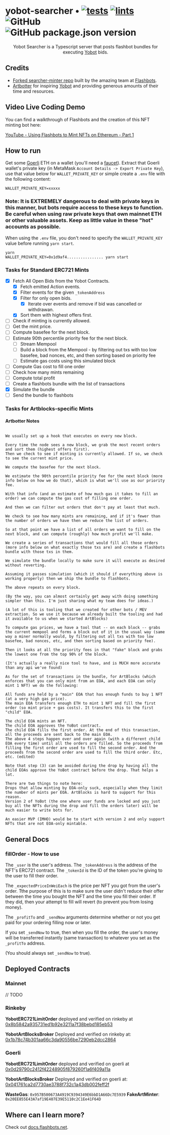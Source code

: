 # yobot-searcher • [![tests](https://github.com/nascentxyz/yobot-searcher/actions/workflows/test.yml/badge.svg)](https://github.com/nascentxyz/yobot-searcher/actions/workflows/test.yml) [![lints](https://github.com/nascentxyz/yobot-searcher/actions/workflows/lint.yml/badge.svg)](https://github.com/nascentxyz/yobot-searcher/actions/workflows/lint.yml) ![GitHub](https://img.shields.io/github/license/nascentxyz/yobot-searcher) ![GitHub package.json version](https://img.shields.io/github/package-json/v/nascentxyz/yobot-searcher)


<p align="center">Yobot Searcher is a Typescript server that posts flashbot bundles for executing <a href="https://yobot.com">Yobot</a> bids.</p>

## Credits

- [Forked searcher-minter repo](https://github.com/flashbots/searcher-minter) built by the amazing team at [Flashbots](https://flashbots.org).
- [Artbotter](https://artbotter.io) for inspiring [Yobot](https://yobot.com) and providing generous amounts of their time and resources.

## Video Live Coding Demo

You can find a walkthrough of Flashbots and the creation of this NFT minting bot here:

[YouTube - Using Flashbots to Mint NFTs on Ethereum - Part 1](https://www.youtube.com/watch?v=1ve1YIpDs_I)

## How to run

Get some [Goerli](https://goerli.etherscan.io/) ETH on a wallet (you'll need a [faucet](https://faucet.goerli.mudit.blog/)). Extract that Goerli wallet's private key (in MetaMask `Account Details -> Export Private Key`), use that value below for `WALLET_PRIVATE_KEY` or simple create a `.env` file with the following content:
```
WALLET_PRIVATE_KEY=xxxxx
```


### Note:  It is EXTREMELY dangerous to deal with private keys in this manner, but bots require access to these keys to function. Be careful when using raw private keys that own mainnet ETH or other valuable assets. Keep as little value in these "hot" accounts as possible.


When using the `.env` file, you don't need to specify the `WALLET_PRIVATE_KEY` value before running `yarn start`.

```shell
yarn
WALLET_PRIVATE_KEY=0x1d9af4................ yarn start
```

### Tasks for Standard ERC721 Mints

- [x] Fetch All Open Bids from the Yobot Contracts.
  - [x] Fetch emitted Action events.
  - [x] Filter events for the given `_tokenAddress`
  - [x] Filter for only open bids.
    - [x] Iterate over events and remove if bid was cancelled or withdrawan.
  - [x] Sort them with highest offers first.
- [ ] Check if minting is currently allowed.
- [ ] Get the mint price.
- [ ] Compute basefee for the next block.
- [ ] Estimate 90th percentile priority fee for the next block.
  - [ ] Stream Mempool
  - [ ] Build a block from the Mempool - by filtering out txs with too low basefee, bad nonces, etc, and then sorting based on priority fee
  - [ ] Estimate gas costs using this simulated block
- [ ] Compute Gas cost to fill one order
- [ ] Check how many mints remaining
- [ ] Compute total profit
- [ ] Create a flashbots bundle with the list of transactions
- [x] Simulate the bundle
- [ ] Send the bundle to flashbots

### Tasks for Artblocks-specific Mints



#### Artbotter Notes

```

We usually set up a hook that executes on every new block.

Every time the node sees a new block, we grab the most recent orders and sort them (highest offers first).
Then we check to see if minting is currently allowed. If so, we check to see the current mint price.

We compute the basefee for the next block.

We estimate the 90th percentile priority fee for the next block (more info below on how we do that), which is what we'll use as our priority fee.

With that info (and an estimate of how much gas it takes to fill an order) we can compute the gas cost of filling one order.

And then we can filter out orders that don't pay at least that much.

We check to see how many mints are remaining, and if it's fewer than the number of orders we have then we reduce the list of orders.

So at that point we have a list of all orders we want to fill on the next block, and can compute (roughly) how much profit we'll make.

We create a series of transactions that would fill all those orders (more info below on what exactly those txs are) and create a flashbots bundle with those txs in them.

We simulate the bundle locally to make sure it will execute as desired without reverting.

Assuming it passes simulation (which it should if everything above is working properly) then we ship the bundle to flashbots.

The above repeats on every block.

(By the way, you can almost certainly get away with doing something simpler than this. I'm just sharing what my team does for ideas.)

(A lot of this is tooling that we created for other bots / MEV extraction. So we use it because we already built the tooling and had it available to us when we started ArtBlocks)

To compute gas prices, we have a tool that -- on each block -- grabs the current mempool and forms a block out of it in the usual way (same way a miner normally would, by filtering out all txs with too low basefee, bad nonces, etc, and then sorting based on priority fee).

Then it looks at all the priority fees in that "fake" block and grabs the lowest one from the top 90% of the block.

(It's actually a really nice tool to have, and is MUCH more accurate than any api we've found)

As for the set of transactions in the bundle, for ArtBlocks (which enforces that you can only mint from an EOA, and each EOA can only mint 1 NFT) we do the following:

All funds are held by a "main" EOA that has enough funds to buy 1 NFT (at a very high gas price).
The main EOA transfers enough ETH to mint 1 NFT and fill the first order (so mint price + gas costs). It transfers this to the first "child" EOA.

The child EOA mints an NFT.
The child EOA approves the YoBot contract.
The child EOA fills the first order. At the end of this transaction, all the proceeds are sent back to the main EOA.
The above 4 steps happen over and over again (with a different child EOA every time) until all the orders are filled. So the proceeds from filling the first order are used to fill the second order. And the proceeds from the second order are used to fill the third order. Etc, etc. (edited)

Note that step (3) can be avoided during the drop by having all the child EOAs approve the YoBot contract before the drop. That helps a lot.

There are two things to note here:
Drops that allow minting by EOA-only suck, especially when they limit the number of mints per EOA. ArtBlocks is hard to support for this reason.
Version 2 of YoBot (the one where user funds are locked and you just buy all the NFTs during the drop and fill the orders later) will be much easier to write bots for.

An easier MVP (IMHO) would be to start with version 2 and only support NFTs that are not EOA-only mintable.

```

## General Docs


### fillOrder - How to use

The `_user` is the user's address.
The `_tokenAddress` is the address of the NFT's ERC721 contract.
The `_tokenId` is the ID of the token you're giving to the user to fill their order.

The `_expectedPriceInWeiEach` is the price per NFT you got from the user's order. Tthe purpose of this is to make sure the user didn't reduce their offer between the time you bought the NFT and the time you fill their order. If they did, then your attempt to fill will revert (to prevent you from losing money).

The `_profitTo` and` _sendNow` arguments determine whether or not you get paid for your ordering filling now or later.

If you set `_sendNow` to true, then when you fill the order, the user's money will be transferred instantly (same transaction) to whatever you set as the `_profitTo` address.

(You should always set `_sendNow` to true).


## Deployed Contracts

### Mainnet

// TODO

### Rinkeby

**YobotERC721LimitOrder** deployed and verified on rinkeby at [0x8b5842a935731ed1b92e3211a7f38bebd185eb53](https://rinkeby.etherscan.io/address/0x8b5842a935731ed1b92e3211a7f38bebd185eb53#code)

**YobotArtBlocksBroker** Deployed and verified on rinkeby at: [0x1b78c74b301aa66c3da90556be7290eb2dcc2864](https://rinkeby.etherscan.io/address/0x1b78c74b301aa66c3da90556be7290eb2dcc2864#code)

### Goerli

**YobotERC721LimitOrder** deployed and verified on goerli at [0x0d29790c2412f42248905f879260f1a6f409a11a](https://goerli.etherscan.io/address/0x0d29790c2412f42248905f879260f1a6f409a11a#code)

**YobotArtBlocksBroker** Deployed and verified on goerli at: [0x041761ca2d7730ae3788f732c1a43db002feff2f](https://goerli.etherscan.io/address/0x041761ca2d7730ae3788f732c1a43db002feff2f#code)

**WasteGas**: `0x957B500673A4919C9394349E6bbD1A66Dc7E5939`
**FakeArtMinter**: `0x20EE855E43A7af19E407E39E5110c2C1Ee41F64D`

## Where can I learn more?

Check out [docs.flashbots.net](https://docs.flashbots.net).
